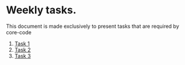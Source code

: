 # Weekly tasks.

This document is made exclusively to present tasks that are required by core-code

1. [Task 1](https://github.com/wisdown/core-code-from-scratch-readme/blob/main/Challeng-weeks/week-1.md)
2. [Task 2](https://github.com/wisdown/core-code-from-scratch-readme/blob/60b910fee2e33c7c5dc63660c92d514e7649c8be/Challeng-weeks/week-2.md)
3. [Task 3](https://github.com/wisdown/core-code-from-scratch-readme/Challeng-weeks/week-3.md)
